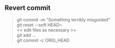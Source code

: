 
Revert commit
----------------

>git commit -m "Something terribly misguided"             
>git reset --soft HEAD~                                   
><< edit files as necessary >>                              
>git add ...                                              
>git commit -c ORIG_HEAD  
